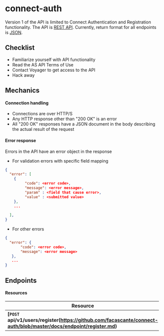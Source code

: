 connect-auth
============

Version 1 of the API is limited to Connect Authentication and Registration functionality.
The API is [REST API](http://en.wikipedia.org/wiki/Representational_State_Transfer "RESTful").
Currently, return format for all endpoints is [JSON](http://json.org/ "JSON").

## Checklist

* Familiarize yourself with API functionality
* Read the AS API Terms of Use
* Contact Voyager to get access to the API
* Hack away

## Mechanics

#### Connection handling

- Connections are over HTTP/S
- Any HTTP response other than "200 OK" is an error
- All "200 OK" responses have a JSON document in the body describing the actual result of the request

#### Error response

Errors in the API have an error object in the response

- For validation errors with specific field mapping
```json
{
  "error": [
    {
         "code": <error code>,
         "message": <error message>,
         "param" : <field that cause error>,
         "value" : <submitted value>
    },
    ...
    
  ],
}
```

- For other errors
```json
{
  "error": {
       "code": <error code>,
       "message": <error message>
   },
   ...
}
```

## Endpoints

#### Resources
| Resource                                  | Description     | Status | Notes | 
| ------------------------------------------| -----------| ------| --------|
| **[<code>POST</code> api/v1/users/register(https://github.com/facascante/connect-auth/blob/master/docs/endpoint/register.md)**| Registration|||



